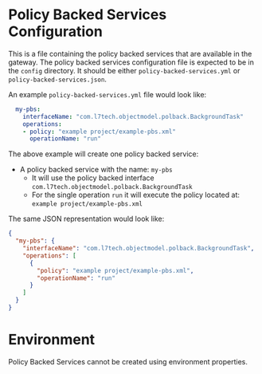 # Policy Backed Services Configuration
This is a file containing the policy backed services that are available in the gateway.
The policy backed services configuration file is expected to be in the `config` directory. It should be either `policy-backed-services.yml` or `policy-backed-services.json`.

An example `policy-backed-services.yml` file would look like:
```yaml
  my-pbs:
    interfaceName: "com.l7tech.objectmodel.polback.BackgroundTask"
    operations:
    - policy: "example project/example-pbs.xml"
      operationName: "run"
  ```
The above example will create one policy backed service:
* A policy backed service with the name: `my-pbs`
  * It will use the policy backed interface `com.l7tech.objectmodel.polback.BackgroundTask`
  * For the single operation `run` it will execute the policy located at: `example project/example-pbs.xml`
          
The same JSON representation would look like:
```json
{
  "my-pbs": {
    "interfaceName": "com.l7tech.objectmodel.polback.BackgroundTask",
    "operations": [
      {
        "policy": "example project/example-pbs.xml",
        "operationName": "run"
      }
    ]
  }
}
```

# Environment
Policy Backed Services cannot be created using environment properties.